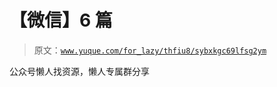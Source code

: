 # 【微信】6 篇

> 原文：[`www.yuque.com/for_lazy/thfiu8/sybxkgc69lfsg2ym`](https://www.yuque.com/for_lazy/thfiu8/sybxkgc69lfsg2ym)

公众号懒人找资源，懒人专属群分享